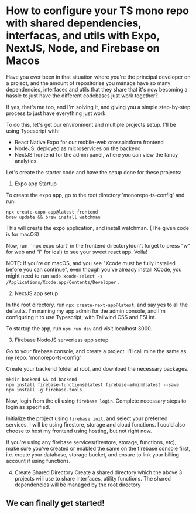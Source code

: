 # How to configure your TS mono repo with shared dependencies, interfacas, and utils with Expo, NextJS, Node, and Firebase on Macos

Have you ever been in that situation where you're the principal developer on a project, and the amount of repositories you manage have so many dependencies, interfaces and utils that they share that it's now becoming a hassle to just have the different codebases just work together?

If yes, that's me too, and I'm solving it, and giving you a simple step-by-step process to just have everything just work.

To do this, let's get our environment and multiple projects setup. I'll be using Typescript with:

- React Native Expo for our mobile-web crossplatform frontend
- NodeJS, deployed as microservices on the backend
- NextJS frontend for the admin panel, where you can view the fancy analytics

Let's create the starter code and have the setup done for these projects:

1. Expo app Startup

To create the expo app, go to the root directory 'monorepo-ts-config' and run:

```
npx create-expo-app@latest frontend
brew update && brew install watchman
```

This will create the expo application, and install watchman. (The given code is for macOS)

Now, run ``npx expo start` in the frontend directory(don't forget to press "w" for web and "i" for ios!) to see your sweet react app. Voila!

NOTE: If you're on macOS, and you see "Xcode must be fully installed before you can continue", even though you've already install XCode, you might need to run `sudo xcode-select -s /Applications/Xcode.app/Contents/Developer` .

2. NextJS app setup

In the root directory, run `npx create-next-app@latest`, and say yes to all the defaults. I'm naming my app admin for the admin console, and I'm configuring it to use Typescript, with Tailwind CSS and ESLint.

To startup the app, run `npm run dev` and visit localhost:3000.

3. Firebase NodeJS serverless app setup

Go to your firebase console, and create a project. I'll call mine the same as my repo: 'monorepo-ts-config'

Create your backend folder at root, and download the necessary packages.

```
mkdir backend && cd backend
npm install firebase-functions@latest firebase-admin@latest --save
npm install -g firebase-tools
```

Now, login from the cli using `firebase login`. Complete necessary steps to login as specified.

Initialize the project using `firebase init`, and select your preferred services. I will be using firestore, storage and cloud functions. I could also choose to host my frontend using hosting, but not right now.

If you're using any firebase services(firestore, storage, functions, etc), make sure you've created or enabled the same on the firebase console first, i.e. create your database, storage bucket, and ensure to link your billing account if using functions.

4. Create Shared Directory
   Create a shared directory which the above 3 projects will use to share interfaces, utility functions. The shared dependencies will be managed by the root directory

## We can finally get started!
